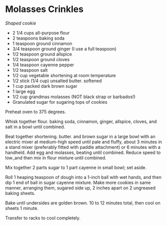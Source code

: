 Molasses Crinkles
=================
*Shaped cookie*

- 2 1/4 cups all-purpose flour
- 2 teaspoons baking soda
- 1 teaspoon ground cinnamon
- 3/4 teaspoon ground ginger (I use a full teaspoon)
- 1/2 teaspoon ground allspice
- 1/2 teaspoon ground cloves
- 1/4 teaspoon cayenne pepper
- 1/2 teaspoon salt
- 1/2 cup vegetable shortening at room temperature
- 1/2 stick (1/4 cup) unsalted butter. softened
- 1 cup packed dark brown sugar
- 1 large egg
- 1/2 cup grandmas molasses (NOT black strap or barbados!)
- Granulated sugar for sugaring tops of cookies

Preheat oven to 375 degrees.

Whisk together flour. baking soda, cinnamon, ginger, allspice, cloves, and salt in a bowl until combined.

Beat together shortening. butter. and brown sugar in a large bowl with an electric mixer at medium-high speed until pale and fluffy, about 3 minutes in a stand mixer (preferably fitted with paddle attachment) or 6 minutes with a handheld. Add egg and molasses, beating until combined.  Reduce speed to low.,and then mix in flour mixture until combined.

Mix together 2 parts sugar to 1 part cayenne in small bowl; set aside.

Roll 1 heaping teaspoon of dough into a 1-inch ball with wet hands, and then dip 1 end of ball in sugar cayenne mixture. Make more cookies in same manner, arranging them, sugared side up, 2 inches apart on 2 ungreased baking sheets.

Bake until undersides are golden brown. 10 to 12 minutes total, then cool on sheets 1 minute.

Transfer to racks to cool completely.
